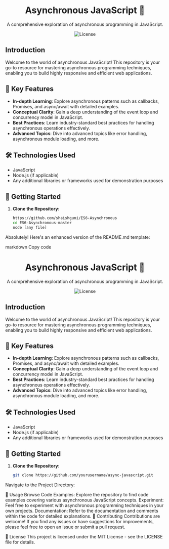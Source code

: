 <div align="center">
  <h1>Asynchronous JavaScript 🚀</h1>
  <p>A comprehensive exploration of asynchronous programming in JavaScript.</p>
  <img src="https://img.shields.io/badge/License-MIT-yellow.svg" alt="License">
</div>

## Introduction

Welcome to the world of asynchronous JavaScript! This repository is your go-to resource for mastering asynchronous programming techniques, enabling you to build highly responsive and efficient web applications.

## 🌟 Key Features

- **In-depth Learning**: Explore asynchronous patterns such as callbacks, Promises, and async/await with detailed examples.
- **Conceptual Clarity**: Gain a deep understanding of the event loop and concurrency model in JavaScript.
- **Best Practices**: Learn industry-standard best practices for handling asynchronous operations effectively.
- **Advanced Topics**: Dive into advanced topics like error handling, asynchronous module loading, and more.

## 🛠️ Technologies Used

- JavaScript
- Node.js (if applicable)
- Any additional libraries or frameworks used for demonstration purposes

## 🚀 Getting Started

1. **Clone the Repository:**

   ```bash
   https://github.com/shaishguni/ES6-Asynchronous
   cd ES6-Asynchronous-master
   node [any file]

Absolutely! Here's an enhanced version of the README.md template:

markdown
Copy code
<div align="center">
  <h1>Asynchronous JavaScript 🚀</h1>
  <p>A comprehensive exploration of asynchronous programming in JavaScript.</p>
  <img src="https://img.shields.io/badge/License-MIT-yellow.svg" alt="License">
</div>

## Introduction

Welcome to the world of asynchronous JavaScript! This repository is your go-to resource for mastering asynchronous programming techniques, enabling you to build highly responsive and efficient web applications.

## 🌟 Key Features

- **In-depth Learning**: Explore asynchronous patterns such as callbacks, Promises, and async/await with detailed examples.
- **Conceptual Clarity**: Gain a deep understanding of the event loop and concurrency model in JavaScript.
- **Best Practices**: Learn industry-standard best practices for handling asynchronous operations effectively.
- **Advanced Topics**: Dive into advanced topics like error handling, asynchronous module loading, and more.

## 🛠️ Technologies Used

- JavaScript
- Node.js (if applicable)
- Any additional libraries or frameworks used for demonstration purposes

## 🚀 Getting Started

1. **Clone the Repository:**

   ```bash
   git clone https://github.com/yourusername/async-javascript.git
Navigate to the Project Directory:


📖 Usage
Browse Code Examples: Explore the repository to find code examples covering various asynchronous JavaScript concepts.
Experiment: Feel free to experiment with asynchronous programming techniques in your own projects.
Documentation: Refer to the documentation and comments within the code for detailed explanations.
🤝 Contributing
Contributions are welcome! If you find any issues or have suggestions for improvements, please feel free to open an issue or submit a pull request.

📝 License
This project is licensed under the MIT License - see the LICENSE file for details.
